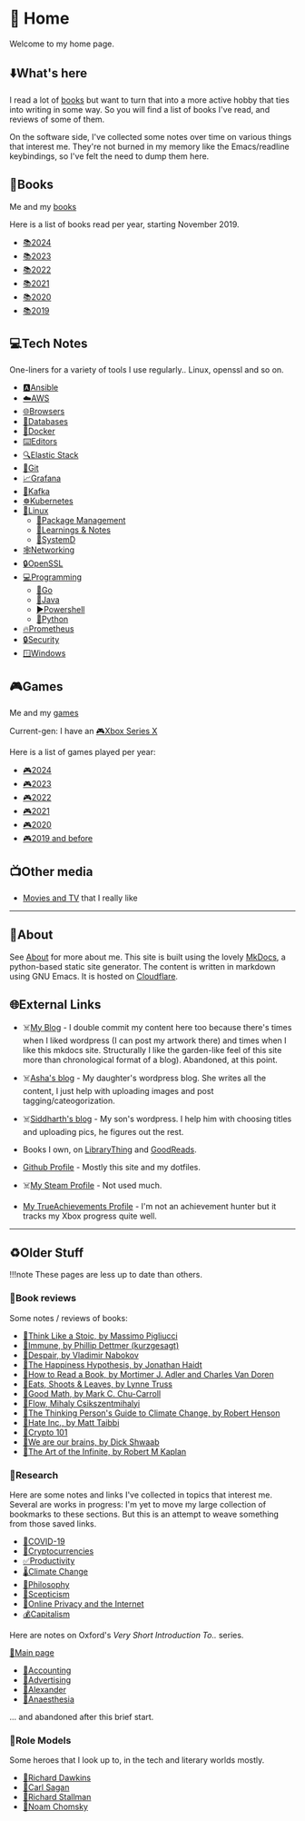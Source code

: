 # 🏡 Home

Welcome to my home page.

## ⬇️What's here

I read a lot of [books](books/index.md) but want to turn that into a
more active hobby that ties into writing in some way. So you will find
a list of books I've read, and reviews of some of them.

On the software side, I've collected some notes over time on various
things that interest me. They're not burned in my memory like the
Emacs/readline keybindings, so I've felt the need to dump them here.

## 📖Books

Me and my [books](books/index.md)

Here is a list of books read per year, starting November 2019.

- [📚2024](books/2024.md)
- [📚2023](books/2023.md)
- [📚2022](books/2022.md)
- [📚2021](books/2021.md)
- [📚2020](books/2020.md)
- [📚2019](books/2019.md)

## 💻Tech Notes

One-liners for a variety of tools I use regularly.. Linux, openssl and
so on.

- [🅰️Ansible](tech/ansible.md)
- [☁️AWS](tech/aws.md)
- [🌐Browsers](tech/browsers.md)
- [💾Databases](tech/databases.md)
- [🐋Docker](tech/docker.md)
- [⌨️Editors](tech/editors.md)
- [🔍Elastic Stack](tech/elastic.md)
- [💾Git](tech/git.md)
- [📈Grafana](tech/grafana.md)
- [🐞Kafka](tech/kafka.md)
- [☸️Kubernetes](tech/k8s.md)
- [🐧Linux](tech/linux/index.md)
    - [🐧Package Management](tech/linux/package-management.md)
    - [🐧Learnings & Notes](tech/linux/learnings-and-notes.md)
    - [🐧SystemD](tech/linux/systemd.md)
- [🕸️Networking](tech/networking.md)
- [🔒OpenSSL](tech/openssl.md)
- [💻Programming](tech/programming/index.md)
    - [🐹Go](tech/programming/go.md)
    - [🍵Java](tech/programming/java.md)
    - [▶️Powershell](tech/programming/powershell.md)
    - [🐍Python](tech/programming/python.md)
- [🔥Prometheus](tech/prometheus.md)
- [🔒Security](tech/security.md)
- [🪟Windows](tech/windows.md)

## 🎮Games

Me and my [games](games/index.md)

Current-gen: I have an [🎮Xbox Series X](games/xbox.md)

Here is a list of games played per year:

- [🎮2024](games/2024.md)
- [🎮2023](games/2023.md)
- [🎮2022](games/2022.md)
- [🎮2021](games/2021.md)
- [🎮2020](games/2020.md)
- [🎮2019 and before](games/2019-and-before.md)

## 📺Other media

- [Movies and TV](archive/movies-and-tv.md) that I really like


---

## 🐧About

See [About](about.md) for more about me. This site is built using the
lovely [MkDocs](http://www.mkdocs.org), a python-based static site
generator. The content is written in markdown using GNU Emacs. It is
hosted on [Cloudflare](https://cloudflare.com/).

## 🌐External Links

- ☠️[My Blog](https://arunsrin.wordpress.com) - I double commit my
  content here too because there's times when I liked wordpress (I can
  post my artwork there) and times when I like this mkdocs site.
  Structurally I like the garden-like feel of this site more than
  chronological format of a blog). Abandoned, at this point.

- ☠️[Asha's blog](https://pinkwedelia.wordpress.com) - My daughter's
wordpress blog. She writes all the content, I just help with uploading
images and post tagging/cateogorization.

- ☠️[Siddharth's blog](https://astrogrug.wordpress.com) - My son's
wordpress. I help him with choosing titles and uploading pics, he
figures out the rest.

- Books I own, on
  [LibraryThing](https://www.librarything.com/catalog/indeliblestamp)
  and
  [GoodReads](https://www.goodreads.com/user/show/103052357-arun-s).

- [Github Profile](https://github.com/arunsrin/) - Mostly this site
  and my dotfiles.

- ☠️[My Steam Profile](https://steamcommunity.com/id/indeliblestamp) - Not used much.

- [My TrueAchievements
Profile](https://www.trueachievements.com/gamer/arunsrin) - I'm not an
achievement hunter but it tracks my Xbox progress quite well.

---

## ♻️Older Stuff

!!!note
    These pages are less up to date than others. 

### 📝Book reviews

Some notes / reviews of books:

- [📝Think Like a Stoic, by Massimo Pigliucci](books/reviews/think-like-a-stoic.md)
- [📝Immune, by Phillip Dettmer (kurzgesagt)](books/reviews/immune.md)
- [📝Despair, by Vladimir Nabokov](books/reviews/despair.md)
- [📝The Happiness Hypothesis, by Jonathan Haidt](books/reviews/happiness.md)
- [📝How to Read a Book, by Mortimer J. Adler and Charles Van Doren](books/reviews/how-to-read-a-book.md)
- [📝Eats, Shoots & Leaves, by Lynne Truss](books/reviews/eats-shoots-leaves.md)
- [📝Good Math, by Mark C. Chu-Carroll](books/reviews/good-math.md)
- [📝Flow, Mihaly Csikszentmihalyi](books/reviews/flow.md)
- [📝The Thinking Person's Guide to Climate Change, by Robert Henson](books/reviews/thinking-climate-change.md)
- [📝Hate Inc., by Matt Taibbi](books/reviews/hate-inc.md)
- [📝Crypto 101](books/reviews/crypto101.md)
- [📝We are our brains, by Dick Shwaab](books/reviews/we-are-our-brains.md)
- [📝The Art of the Infinite, by Robert M Kaplan](books/reviews/the-art-of-the-infinite.md)
### 🏫Research

Here are some notes and links I've collected in topics that interest me. Several
are works in progress: I'm yet to move my large collection of bookmarks to these
sections. But this is an attempt to weave something from those saved links.

- [🦠COVID-19](archive/research/covid-19.md)
- [💸Cryptocurrencies](archive/research/cryptocurrencies.md)
- [✅Productivity](archive/research/productivity.md)
- [🌡️Climate Change](archive/research/climate-change.md)
- [💭Philosophy](archive/research/philosophy.md)
- [💭Scepticism](archive/research/scepticism.md)
- [🔏Online Privacy and the Internet](archive/research/privacy-internet.md)
- [💰Capitalism](archive/research/capitalism.md)


Here are notes on Oxford's *Very Short Introduction To..* series.

[📃Main page](books/intro/index.md)

- [📃Accounting](books/intro/accounting.md)
- [📃Advertising](books/intro/advertising.md)
- [📃Alexander](books/intro/alexander.md)
- [📃Anaesthesia](books/intro/anaesthesia.md)

... and abandoned after this brief start.

### 🦸Role Models

Some heroes that I look up to, in the tech and literary worlds mostly.

- [🧬Richard Dawkins](archive/heroes/dawkins.md)
- [🌌Carl Sagan](archive/heroes/sagan.md)
- [🐧Richard Stallman](archive/heroes/stallman.md)
- [💭Noam Chomsky](archive/heroes/chomsky.md)

